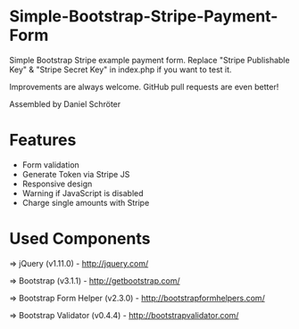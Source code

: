 Simple-Bootstrap-Stripe-Payment-Form
====================================

Simple Bootstrap Stripe example payment form.
Replace "Stripe Publishable Key" & "Stripe Secret Key" in index.php
if you want to test it.

Improvements are always welcome. GitHub pull requests are even better!

Assembled by Daniel Schröter

Features
===============
* Form validation
* Generate Token via Stripe JS
* Responsive design
* Warning if JavaScript is disabled
* Charge single amounts with Stripe

Used Components
===============

=> jQuery (v1.11.0) - http://jquery.com/

=> Bootstrap (v3.1.1) - http://getbootstrap.com/

=> Bootstrap Form Helper (v2.3.0) - http://bootstrapformhelpers.com/

=> Bootstrap Validator (v0.4.4) - http://bootstrapvalidator.com/
